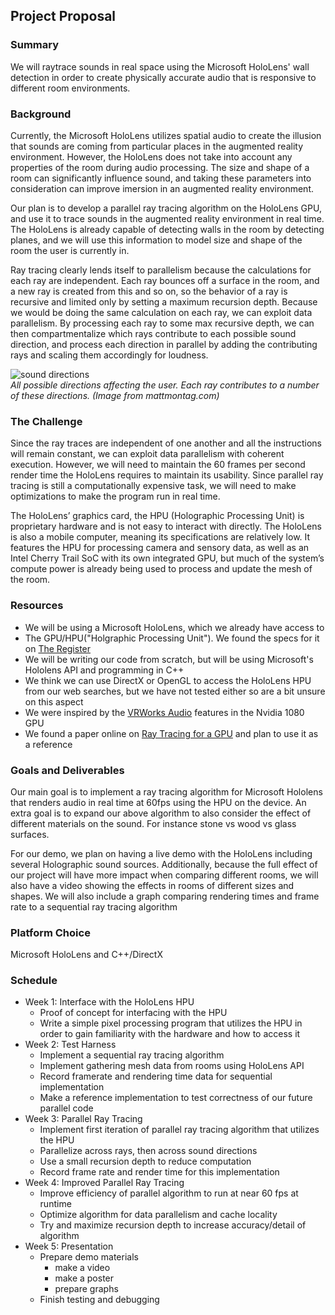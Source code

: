 ## Project Proposal

### Summary
We will raytrace sounds in real space using the Microsoft HoloLens' wall detection in order to create physically accurate audio that is responsive to different room environments.

### Background
Currently, the Microsoft HoloLens utilizes spatial audio to create the illusion that sounds are coming from particular places in the augmented reality environment. However, the HoloLens does not take into account any properties of the room during audio processing. The size and shape of a room can significantly influence sound, and taking these parameters into consideration can improve imersion in an augmented reality environment. 
 
Our plan is to develop a parallel ray tracing algorithm on the HoloLens GPU, and use it to trace sounds in the augmented reality environment in real time. The HoloLens is already capable of detecting walls in the room by detecting planes, and we will use this information to model size and shape of the room the user is currently in.
 
Ray tracing clearly lends itself to parallelism because the calculations for each ray are independent. Each ray bounces off a surface in the room, and a new ray is created from this and so on, so the behavior of a ray is recursive and limited only by setting a maximum recursion depth. Because we would be doing the same calculation on each ray, we can exploit data parallelism. By processing each ray to some max recursive depth, we can then compartmentalize which rays contribute to each possible sound direction, and process each direction in parallel by adding the contributing rays and scaling them accordingly for loudness. 

![sound directions](https://www.mattmontag.com/een502/project2/cipic.jpg "Logo Title Text 1")
<br>
*All possible directions affecting the user. Each ray contributes to a number of these directions. (Image from mattmontag.com)*

### The Challenge
Since the ray traces are independent of one another and all the instructions will remain constant, we can exploit data parallelism with coherent execution. However, we will need to maintain the 60 frames per second render time the HoloLens requires to maintain its usability. Since parallel ray tracing is still a computationally expensive task, we will need to make optimizations to make the program run in real time.

The HoloLens’ graphics card, the HPU (Holographic Processing Unit) is proprietary hardware and is not easy to interact with directly. The HoloLens is also a mobile computer, meaning its specifications are relatively low. It features the HPU for processing camera and sensory data, as well as an Intel Cherry Trail SoC with its own integrated GPU, but much of the system’s compute power is already being used to process and update the mesh of the room.

### Resources
* We will be using a Microsoft HoloLens, which we already have access to
* The GPU/HPU("Holgraphic Processing Unit"). We found the specs for it on [The Register](https://www.theregister.co.uk/2016/08/22/microsoft_hololens_hpu/)
* We will be writing our code from scratch, but will be using Microsoft's Hololens API and programming in C++
* We think we can use DirectX or OpenGL to access the HoloLens HPU from our web searches, but we have not tested either so are a bit unsure on this aspect
* We were inspired by the [VRWorks Audio](https://developer.nvidia.com/vrworks) features in the Nvidia 1080 GPU
* We found a paper online on [Ray Tracing for a GPU](https://arxiv.org/pdf/1504.03151.pdf) and plan to use it as a reference

### Goals and Deliverables
Our main goal is to implement a ray tracing algorithm for Microsoft Hololens that renders audio in real time at 60fps using the HPU on the device. An extra goal is to expand our above algorithm to also consider the effect of different materials on the sound. For instance stone vs wood vs glass surfaces.

For our demo, we plan on having a live demo with the HoloLens including several Holographic sound sources. Additionally, because the full effect of our project will have more impact when comparing different rooms, we will also have a video showing the effects in rooms of different sizes and shapes. We will also include a graph comparing rendering times and frame rate to a sequential ray tracing algorithm

### Platform Choice
Microsoft HoloLens and C++/DirectX

### Schedule
* Week 1: Interface with the HoloLens HPU
  * Proof of concept for interfacing with the HPU
  * Write a simple pixel processing program that utilizes the HPU in order to gain familiarity with the hardware and how to access it
* Week 2: Test Harness
  * Implement a sequential ray tracing algorithm
  * Implement gathering mesh data from rooms using HoloLens API
  * Record framerate and rendering time data for sequential implementation
  * Make a reference implementation to test correctness of our future parallel code
* Week 3: Parallel Ray Tracing
  * Implement first iteration of parallel ray tracing algorithm that utilizes the HPU
  * Parallelize across rays, then across sound directions
  * Use a small recursion depth to reduce computation
  * Record frame rate and render time for this implementation
* Week 4: Improved Parallel Ray Tracing
  * Improve efficiency of parallel algorithm to run at near 60 fps at runtime
  * Optimize algorithm for data parallelism and cache locality
  * Try and maximize recursion depth to increase accuracy/detail of algorithm
* Week 5: Presentation
  * Prepare demo materials
    * make a video
    * make a poster
    * prepare graphs
  * Finish testing and debugging
